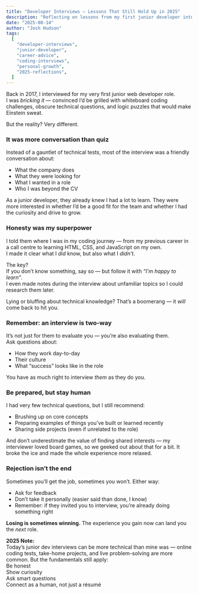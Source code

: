 ```yaml
---
title: "Developer Interviews – Lessons That Still Hold Up in 2025"
description: "Reflecting on lessons from my first junior developer interview, this post shares timeless advice for navigating interviews with honesty, curiosity, and confidence."
date: "2025-08-14"
author: "Josh Hudson"
tags:
  [
    "developer-interviews",
    "junior-developer",
    "career-advice",
    "coding-interviews",
    "personal-growth",
    "2025-reflections",
  ]
---
```


Back in 2017, I interviewed for my very first junior web developer role.  
I was _bricking it_ — convinced I’d be grilled with whiteboard coding challenges, obscure technical questions, and logic puzzles that would make Einstein sweat.

But the reality? Very different.

### **It was more conversation than quiz**

Instead of a gauntlet of technical tests, most of the interview was a friendly conversation about:

- What the company does
- What they were looking for
- What I wanted in a role
- Who I was beyond the CV

As a junior developer, they already knew I had a lot to learn. They were more interested in whether I’d be a good fit for the team and whether I had the curiosity and drive to grow.

### **Honesty was my superpower**

I told them where I was in my coding journey — from my previous career in a call centre to learning HTML, CSS, and JavaScript on my own.  
I made it clear what I _did_ know, but also what I _didn’t_.

The key?  
If you don’t know something, say so — but follow it with _“I’m happy to learn”_.  
I even made notes during the interview about unfamiliar topics so I could research them later.

Lying or bluffing about technical knowledge? That’s a boomerang — it _will_ come back to hit you.

### **Remember: an interview is two-way**

It’s not just for them to evaluate you — you’re also evaluating them.  
Ask questions about:

- How they work day-to-day
- Their culture
- What “success” looks like in the role

You have as much right to interview _them_ as they do you.

### **Be prepared, but stay human**

I had very few technical questions, but I still recommend:

- Brushing up on core concepts
- Preparing examples of things you’ve built or learned recently
- Sharing side projects (even if unrelated to the role)

And don’t underestimate the value of finding shared interests — my interviewer loved board games, so we geeked out about that for a bit. It broke the ice and made the whole experience more relaxed.

### **Rejection isn’t the end**

Sometimes you’ll get the job, sometimes you won’t. Either way:

- Ask for feedback
- Don’t take it personally (easier said than done, I know)
- Remember: if they invited you to interview, you’re already doing something right

**Losing is sometimes winning.** The experience you gain now can land you the _next_ role.

**2025 Note:**  
Today’s junior dev interviews can be more technical than mine was — online coding tests, take-home projects, and live problem-solving are more common. But the fundamentals still apply:  
Be honest  
Show curiosity  
Ask smart questions  
Connect as a human, not just a résumé
